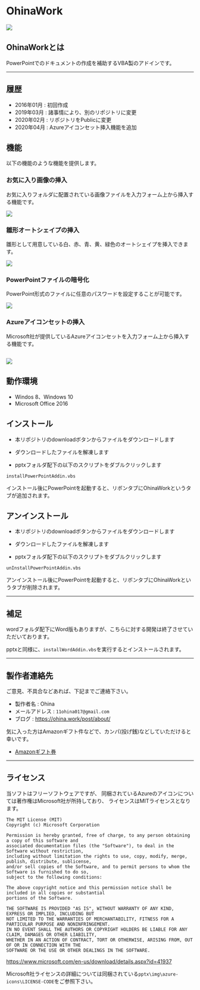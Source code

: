 # OhinaWork

![](./img/OhinaWork.png)

## OhinaWorkとは

PowerPointでのドキュメントの作成を補助するVBA製のアドインです。

---

## 履歴

* 2016年01月 : 初回作成
* 2019年03月 : 諸事情により、別のリポジトリに変更
* 2020年02月 : リポジトリをPublicに変更
* 2020年04月 : Azureアイコンセット挿入機能を追加

## 機能

以下の機能のような機能を提供します。

### お気に入り画像の挿入

お気に入りフォルダに配置されている画像ファイルを入力フォーム上から挿入する機能です。

![](./img/DemoFavorite.png)

### 雛形オートシェイプの挿入

雛形として用意している白、赤、青、黄、緑色のオートシェイプを挿入できます。

![](./img/DemoShape.png)

### PowerPointファイルの暗号化

PowerPoint形式のファイルに任意のパスワードを設定することが可能です。

![](./img/DemoPassword.png)

### Azureアイコンセットの挿入

Microsoft社が提供しているAzureアイコンセットを入力フォーム上から挿入する機能です。

![](./img/AzureDemo.png)
---

## 動作環境

* Windos 8、Windows 10
* Microsoft Office 2016

## インストール

* 本リポジトリのdownloadボタンからファイルをダウンロードします

* ダウンロードしたファイルを解凍します

* pptxフォルダ配下の以下のスクリプトをダブルクリックします

`installPowerPointAddin.vbs`

インストール後にPowerPointを起動すると、リボンタブにOhinaWorkというタブが追加されます。

## アンインストール

* 本リポジトリのdownloadボタンからファイルをダウンロードします

* ダウンロードしたファイルを解凍します

* pptxフォルダ配下の以下のスクリプトをダブルクリックします

`unInstallPowerPointAddin.vbs`

アンインストール後にPowerPointを起動すると、リボンタブにOhinaWorkというタブが削除されます。

---

## 補足

wordフォルダ配下にWord版もありますが、こちらに対する開発は終了させていただいております。

pptxと同様に、``installWordAddin.vbs``を実行するとインストールされます。

---

## 製作者連絡先

ご意見、不具合などあれば、下記までご連絡下さい。

* 製作者名 : Ohina
* メールアドレス : `11ohina017@gmail.com`
* ブログ : https://ohina.work/post/about/

気に入った方はAmazonギフト件などで、カンパ(投げ銭)などしていただけると幸いです。
* [Amazonギフト券](https://www.amazon.co.jp/Amazon%E3%82%AE%E3%83%95%E3%83%88%E5%88%B8-1_JP_Email-Amazon%E3%82%AE%E3%83%95%E3%83%88%E5%88%B8-E%E3%83%A1%E3%83%BC%E3%83%AB%E3%82%BF%E3%82%A4%E3%83%97-Amazon%E3%83%99%E3%83%BC%E3%82%B7%E3%83%83%E3%82%AF/dp/B004N3APGO/ref=lp_3131877051_1_1?s=gift-cards&ie=UTF8&qid=1580641772&sr=1-1)

---

## ライセンス

当ソフトはフリーソフトウェアですが、
同梱されているAzureのアイコンについては著作権はMicrosoft社が所持しており、
ライセンスはMITライセンスとなります。

```
The MIT License (MIT)
Copyright (c) Microsoft Corporation

Permission is hereby granted, free of charge, to any person obtaining a copy of this software and
associated documentation files (the "Software"), to deal in the Software without restriction,
including without limitation the rights to use, copy, modify, merge, publish, distribute, sublicense,
and/or sell copies of the Software, and to permit persons to whom the Software is furnished to do so,
subject to the following conditions:

The above copyright notice and this permission notice shall be included in all copies or substantial
portions of the Software.

THE SOFTWARE IS PROVIDED "AS IS", WITHOUT WARRANTY OF ANY KIND, EXPRESS OR IMPLIED, INCLUDING BUT
NOT LIMITED TO THE WARRANTIES OF MERCHANTABILITY, FITNESS FOR A PARTICULAR PURPOSE AND NONINFRINGEMENT.
IN NO EVENT SHALL THE AUTHORS OR COPYRIGHT HOLDERS BE LIABLE FOR ANY CLAIM, DAMAGES OR OTHER LIABILITY,
WHETHER IN AN ACTION OF CONTRACT, TORT OR OTHERWISE, ARISING FROM, OUT OF OR IN CONNECTION WITH THE
SOFTWARE OR THE USE OR OTHER DEALINGS IN THE SOFTWARE.
```
https://www.microsoft.com/en-us/download/details.aspx?id=41937

Microsoft社ライセンスの詳細については同梱されている``pptx\img\azure-icons\LICENSE-CODE``をご参照下さい。
